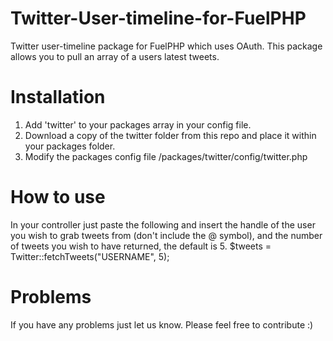 Twitter-User-timeline-for-FuelPHP
=================================

Twitter user-timeline package for FuelPHP which uses OAuth. This package allows you to pull an array of a users latest tweets.

# Installation 
1. Add 'twitter' to your packages array in your config file. 
2. Download a copy of the twitter folder from this repo and place it within your packages folder. 
3. Modify the packages config file /packages/twitter/config/twitter.php 

# How to use 
In your controller just paste the following and insert the handle of the user you wish to grab tweets from (don't include the @ symbol), and the number of tweets you wish to have returned, the default is 5. 
$tweets = Twitter::fetchTweets("USERNAME", 5);

# Problems 
If you have any problems just let us know. Please feel free to contribute :)

